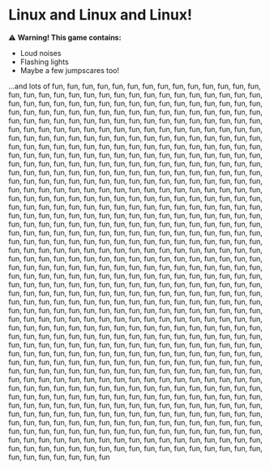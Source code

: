 # Linux and Linux and Linux!

⚠️ **Warning! This game contains:**
- Loud noises
- Flashing lights
- Maybe a few jumpscares too!

...and lots of fun, fun, fun, fun, fun, fun, fun, fun, fun, fun, fun, fun, fun, fun, fun, fun, fun, fun, fun, fun, fun, fun, fun, fun, fun, fun, fun, fun, fun, fun, fun, fun, fun, fun, fun, fun, fun, fun, fun, fun, fun, fun, fun, fun, fun, fun, fun, fun, fun, fun, fun, fun, fun, fun, fun, fun, fun, fun, fun, fun, fun, fun, fun, fun, fun, fun, fun, fun, fun, fun, fun, fun, fun, fun, fun, fun, fun, fun, fun, fun, fun, fun, fun, fun, fun, fun, fun, fun, fun, fun, fun, fun, fun, fun, fun, fun, fun, fun, fun, fun, fun, fun, fun, fun, fun, fun, fun, fun, fun, fun, fun, fun, fun, fun, fun, fun, fun, fun, fun, fun, fun, fun, fun, fun, fun, fun, fun, fun, fun, fun, fun, fun, fun, fun, fun, fun, fun, fun, fun, fun, fun, fun, fun, fun, fun, fun, fun, fun, fun, fun, fun, fun, fun, fun, fun, fun, fun, fun, fun, fun, fun, fun, fun, fun, fun, fun, fun, fun, fun, fun, fun, fun, fun, fun, fun, fun, fun, fun, fun, fun, fun, fun, fun, fun, fun, fun, fun, fun, fun, fun, fun, fun, fun, fun, fun, fun, fun, fun, fun, fun, fun, fun, fun, fun, fun, fun, fun, fun, fun, fun, fun, fun, fun, fun, fun, fun, fun, fun, fun, fun, fun, fun, fun, fun, fun, fun, fun, fun, fun, fun, fun, fun, fun, fun, fun, fun, fun, fun, fun, fun, fun, fun, fun, fun, fun, fun, fun, fun, fun, fun, fun, fun, fun, fun, fun, fun, fun, fun, fun, fun, fun, fun, fun, fun, fun, fun, fun, fun, fun, fun, fun, fun, fun, fun, fun, fun, fun, fun, fun, fun, fun, fun, fun, fun, fun, fun, fun, fun, fun, fun, fun, fun, fun, fun, fun, fun, fun, fun, fun, fun, fun, fun, fun, fun, fun, fun, fun, fun, fun, fun, fun, fun, fun, fun, fun, fun, fun, fun, fun, fun, fun, fun, fun, fun, fun, fun, fun, fun, fun, fun, fun, fun, fun, fun, fun, fun, fun, fun, fun, fun, fun, fun, fun, fun, fun, fun, fun, fun, fun, fun, fun, fun, fun, fun, fun, fun, fun, fun, fun, fun, fun, fun, fun, fun, fun, fun, fun, fun, fun, fun, fun, fun, fun, fun, fun, fun, fun, fun, fun, fun, fun, fun, fun, fun, fun, fun, fun, fun, fun, fun, fun, fun, fun, fun, fun, fun, fun, fun, fun, fun, fun, fun, fun, fun, fun, fun, fun, fun, fun, fun, fun, fun, fun, fun, fun, fun, fun, fun, fun, fun, fun, fun, fun, fun, fun, fun, fun, fun, fun, fun, fun, fun, fun, fun, fun, fun, fun, fun, fun, fun, fun, fun, fun, fun, fun, fun, fun, fun, fun, fun, fun, fun, fun, fun, fun, fun, fun, fun, fun, fun, fun, fun, fun, fun, fun, fun, fun, fun, fun, fun, fun, fun, fun, fun, fun, fun, fun, fun, fun, fun, fun, fun, fun, fun, fun, fun, fun, fun, fun, fun, fun, fun, fun, fun, fun, fun, fun, fun, fun, fun, fun, fun, fun, fun, fun, fun, fun, fun, fun, fun, fun, fun, fun, fun, fun, fun, fun, fun, fun, fun, fun, fun, fun, fun, fun, fun, fun, fun, fun, fun, fun, fun, fun, fun, fun, fun, fun, fun, fun, fun, fun, fun, fun, fun, fun, fun, fun, fun, fun, fun, fun, fun, fun, fun, fun, fun, fun, fun, fun, fun, fun, fun, fun, fun, fun, fun, fun, fun, fun, fun, fun, fun, fun, fun, fun, fun, fun, fun, fun, fun, fun, fun, fun, fun, fun, fun, fun, fun, fun, fun, fun, fun, fun, fun, fun, fun, fun, fun, fun, fun, fun, fun, fun, fun, fun, fun, fun, fun, fun, fun, fun, fun, fun, fun, fun, fun, fun, fun, fun, fun, fun, fun, fun, fun, fun, fun, fun, fun, fun, fun, fun, fun, fun, fun, fun, fun, fun, fun, fun, fun, fun, fun, fun, fun, fun, fun, fun, fun, fun, fun, fun, fun, fun, fun, fun, fun, fun, fun, fun, fun, fun, fun, fun, fun, fun, fun, fun, fun, fun, fun, fun, fun, fun, fun, fun, fun, fun, fun, fun, fun, fun, fun, fun, fun, fun, fun, fun, fun, fun, fun, fun, fun, fun, fun, fun, fun, fun, fun, fun, fun, fun, fun, fun, fun, fun, fun, fun, fun, fun, fun, fun, fun, fun, fun, fun, fun, fun, fun, fun, fun, fun, fun, fun, fun, fun, fun, fun, fun, fun, fun, fun, fun, fun, fun, fun
